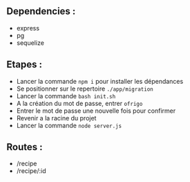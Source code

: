 ## Dependencies :
- express
- pg
- sequelize

## Etapes :
- Lancer la commande ```npm i``` pour installer les dépendances
- Se positionner sur le repertoire ```./app/migration```
- Lancer la commande ```bash init.sh```
- A la création du mot de passe, entrer ```ofrigo``` 
- Entrer le mot de passe une nouvelle fois pour confirmer
- Revenir a la racine du projet
- Lancer la commande ```node server.js```

## Routes :

- /recipe
- /recipe/:id